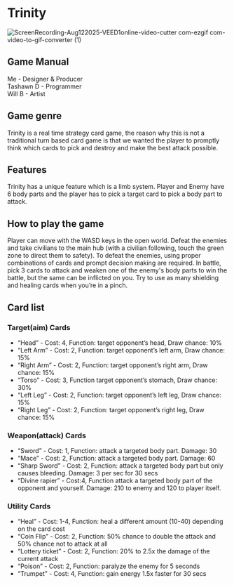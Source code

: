 # Trinity

![ScreenRecording-Aug122025-VEED1online-video-cutter com-ezgif com-video-to-gif-converter (1)](https://github.com/user-attachments/assets/af478600-6520-407b-bf85-4669332a411b)


## Game Manual

Me - Designer & Producer  
Tashawn D - Programmer  
Will B - Artist

## Game genre

Trinity is a real time strategy card game, the reason why this is not a traditional turn based card game is that we wanted the player to promptly think which cards to pick and destroy and make the best attack possible.

## Features

Trinity has a unique feature which is a limb system. Player and Enemy have 6 body parts and the player has to pick a target card to pick a body part to attack.

## How to play the game

Player can move with the WASD keys in the open world. Defeat the enemies and take civilians to the main hub (with a civilian following, touch the green zone to direct them to safety). To defeat the enemies, using proper combinations of cards and prompt decision making are required. In battle, pick 3 cards to attack and weaken one of the enemy's body parts to win the battle, but the same can be inflicted on you. Try to use as many shielding and healing cards when you’re in a pinch.

## Card list

### Target(aim) Cards

- “Head” - Cost: 4, Function: target opponent’s head, Draw chance: 10% 
- “Left Arm” - Cost: 2, Function: target opponent’s left arm, Draw chance: 15%
- “Right Arm” - Cost: 2, Function: target opponent’s right arm, Draw chance: 15%
- “Torso”  - Cost: 3, Function target opponent’s stomach, Draw chance: 30%
- “Left Leg” - Cost: 2, Function: target opponent’s left leg, Draw chance: 15%
- “Right Leg” - Cost: 2, Function: target opponent’s right leg, Draw chance: 15%

### Weapon(attack) Cards

- “Sword” - Cost: 1, Function: attack a targeted body part. Damage: 30
- “Mace” - Cost: 2, Function: attack a targeted body part. Damage: 60
- “Sharp Sword” - Cost: 2, Function: attack a targeted body part but only causes bleeding. Damage: 3 per sec for 30 secs
- “Divine rapier” - Cost:4, Function attack a targeted body part of the opponent and yourself. Damage: 210 to enemy and 120 to player itself.

### Utility Cards

- “Heal” - Cost: 1-4, Function: heal a different amount (10-40) depending on the card cost
- “Coin Flip” - Cost: 2, Function: 50% chance to double the attack and 50% chance not to attack at all
- “Lottery ticket” - Cost: 2, Function: 20% to 2.5x the damage of the current attack
- “Poison” - Cost: 2, Function: paralyze the enemy for 5 seconds
- “Trumpet” - Cost: 4, Function: gain energy 1.5x faster for 30 secs
